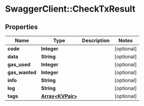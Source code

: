 # SwaggerClient::CheckTxResult

## Properties
Name | Type | Description | Notes
------------ | ------------- | ------------- | -------------
**code** | **Integer** |  | [optional] 
**data** | **String** |  | [optional] 
**gas_used** | **Integer** |  | [optional] 
**gas_wanted** | **Integer** |  | [optional] 
**info** | **String** |  | [optional] 
**log** | **String** |  | [optional] 
**tags** | [**Array&lt;KVPair&gt;**](KVPair.md) |  | [optional] 


